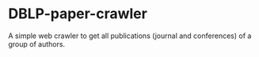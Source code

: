 # DBLP-paper-crawler
A simple web crawler to get all publications (journal and conferences) of a group of authors.
